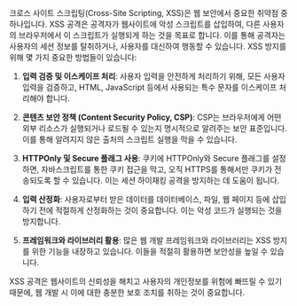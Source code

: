 크로스 사이트 스크립팅(Cross-Site Scripting, XSS)은 웹 보안에서 중요한 취약점 중 하나입니다. XSS 공격은 공격자가 웹사이트에 악성 스크립트를 삽입하여, 다른 사용자의 브라우저에서 이 스크립트가 실행되게 하는 것을 목표로 합니다. 이를 통해 공격자는 사용자의 세션 정보를 탈취하거나, 사용자를 대신하여 행동할 수 있습니다. XSS 방지를 위해 몇 가지 중요한 방법들이 있습니다:

1. **입력 검증 및 이스케이프 처리**: 사용자 입력을 안전하게 처리하기 위해, 모든 사용자 입력을 검증하고, HTML, JavaScript 등에서 사용되는 특수 문자를 이스케이프 처리해야 합니다.

2. **콘텐츠 보안 정책 (Content Security Policy, CSP)**: CSP는 브라우저에게 어떤 외부 리소스가 실행되거나 로드될 수 있는지 명시적으로 알려주는 보안 표준입니다. 이를 통해 알려지지 않은 출처의 스크립트 실행을 막을 수 있습니다.

3. **HTTPOnly 및 Secure 플래그 사용**: 쿠키에 HTTPOnly와 Secure 플래그를 설정하면, 자바스크립트를 통한 쿠키 접근을 막고, 오직 HTTPS를 통해서만 쿠키가 전송되도록 할 수 있습니다. 이는 세션 하이재킹 공격을 방지하는 데 도움이 됩니다.

4. **입력 산정화**: 사용자로부터 받은 데이터를 데이터베이스, 파일, 웹 페이지 등에 삽입하기 전에 적절하게 산정화하는 것이 중요합니다. 이는 악성 코드가 실행되는 것을 방지합니다.

5. **프레임워크와 라이브러리 활용**: 많은 웹 개발 프레임워크와 라이브러리는 XSS 방지를 위한 기능을 내장하고 있습니다. 이들을 적절히 활용하면 보안성을 높일 수 있습니다.

XSS 공격은 웹사이트의 신뢰성을 해치고 사용자의 개인정보를 위험에 빠뜨릴 수 있기 때문에, 웹 개발 시 이에 대한 충분한 보호 조치를 취하는 것이 중요합니다.
